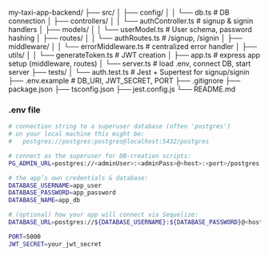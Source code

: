 my-taxi-app-backend/
├── src/
│   ├── config/
│   │   └── db.ts               # DB connection 
│   ├── controllers/
│   │   └── authController.ts   # signup & signin handlers
│   ├── models/
│   │   └── userModel.ts        # User schema, password hashing
│   ├── routes/
│   │   └── authRoutes.ts       # /signup, /signin
│   ├── middleware/
│   │   └── errorMiddleware.ts  # centralized error handler
│   ├── utils/
│   │   └── generateToken.ts    # JWT creation
│   ├── app.ts                  # express app setup (middleware, routes)
│   └── server.ts               # load .env, connect DB, start server
├── tests/
│   └── auth.test.ts            # Jest + Supertest for signup/signin
├── .env.example                # DB_URI, JWT_SECRET, PORT
├── .gitignore
├── package.json
├── tsconfig.json
├── jest.config.js
└── README.md



### **.env file**

```bash
# connection string to a superuser database (often 'postgres')
# on your local machine this might be:
#   postgres://postgres:postgres@localhost:5432/postgres

# connect as the superuser for DB‐creation scripts:
PG_ADMIN_URL=postgres://<adminUser>:<adminPass>@<host>:<port>/postgres

# the app’s own credentials & database:
DATABASE_USERNAME=app_user
DATABASE_PASSWORD=app_password
DATABASE_NAME=app_db

# (optional) how your app will connect via Sequelize:
DATABASE_URL=postgres://${DATABASE_USERNAME}:${DATABASE_PASSWORD}@<host>:<port>/${DATABASE_NAME}

PORT=5000
JWT_SECRET=your_jwt_secret
```



